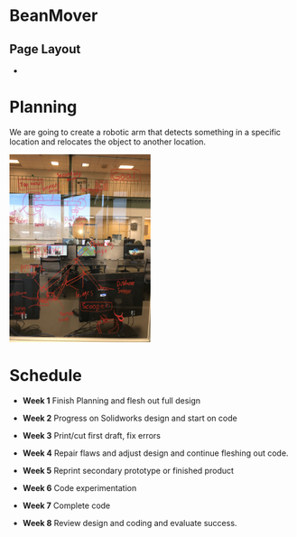 # BeanMover

## Page Layout

-

# Planning 

We are going to create a robotic arm that detects something in a specific location and relocates the object to another location. 

<img src="Images/planning.jpg" width="250">

# Schedule

- **Week 1**
Finish Planning and flesh out full design

- **Week 2**
Progress on Solidworks design and start on code

- **Week 3**
Print/cut first draft, fix errors

- **Week 4**
Repair flaws and adjust design and continue fleshing out code.

- **Week 5**
Reprint secondary prototype or finished product

- **Week 6**
Code experimentation

- **Week 7**
Complete code

- **Week 8**
Review design and coding and evaluate success. 
